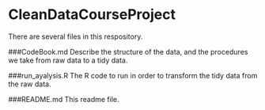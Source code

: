 CleanDataCourseProject
======================

There are several files in this respository.


###CodeBook.md
Describe the structure of the data, and the procedures we take from raw data to a tidy data. 

###run_ayalysis.R
The R code to run in order to transform the tidy data from the raw data.

###README.md
This readme file.
